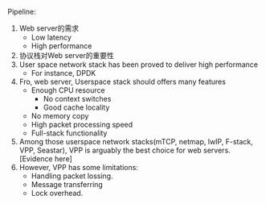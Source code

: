 Pipeline:
1. Web server的需求
	- Low latency
	- High performance
2. 协议栈对Web server的重要性
3. User space network stack has been proved to deliver high performance
	- For instance, DPDK
4. Fro, web server, Userspace stack should offers many features
	- Enough CPU resource
		- No context switches
		- Good cache locality
	- No memory copy
	- High packet processing speed
	- Full-stack functionality
5. Among those userspace network stacks(mTCP, netmap, lwIP, F-stack, VPP, Seastar), VPP is arguably the best choice for web servers.[Evidence here]
6. However, VPP has some limitations:
	- Handling packet lossing.
	- Message transferring
	- Lock overhead.
<!--stackedit_data:
eyJoaXN0b3J5IjpbLTExOTkxNzMzNzcsLTExMTA3Nzc0MTcsMT
UwNjA3MzE2OCwtMTgxNjMyMzg1MywxODM1NzY3MzIwXX0=
-->